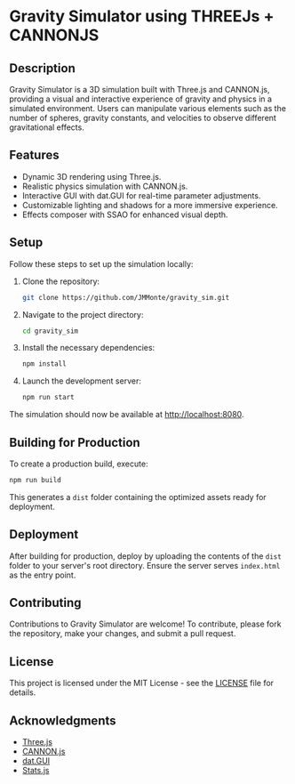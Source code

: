 # Gravity Simulator using THREEJs + CANNONJS 

## Description

Gravity Simulator is a 3D simulation built with Three.js and CANNON.js, providing a visual and interactive experience of gravity and physics in a simulated environment. Users can manipulate various elements such as the number of spheres, gravity constants, and velocities to observe different gravitational effects.

## Features

- Dynamic 3D rendering using Three.js.
- Realistic physics simulation with CANNON.js.
- Interactive GUI with dat.GUI for real-time parameter adjustments.
- Customizable lighting and shadows for a more immersive experience.
- Effects composer with SSAO for enhanced visual depth.

## Setup

Follow these steps to set up the simulation locally:

1. Clone the repository:
   ```bash
   git clone https://github.com/JMMonte/gravity_sim.git
   ```
2. Navigate to the project directory:
   ```bash
   cd gravity_sim
   ```
3. Install the necessary dependencies:
   ```bash
   npm install
   ```
4. Launch the development server:
   ```bash
   npm run start
   ```

The simulation should now be available at [http://localhost:8080](http://localhost:8080).

## Building for Production

To create a production build, execute:

```bash
npm run build
```

This generates a `dist` folder containing the optimized assets ready for deployment.

## Deployment

After building for production, deploy by uploading the contents of the `dist` folder to your server's root directory. Ensure the server serves `index.html` as the entry point.

## Contributing

Contributions to Gravity Simulator are welcome! To contribute, please fork the repository, make your changes, and submit a pull request.

## License

This project is licensed under the MIT License - see the [LICENSE](LICENSE.md) file for details.

## Acknowledgments

- [Three.js](https://threejs.org/)
- [CANNON.js](https://github.com/schteppe/cannon.js)
- [dat.GUI](https://github.com/dataarts/dat.gui)
- [Stats.js](https://github.com/mrdoob/stats.js/)

